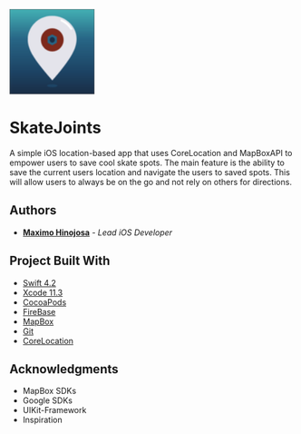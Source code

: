 <img src= "Screenshots/SkateJointSpot.png" width = 150 height = 150></img>

# SkateJoints

A simple iOS location-based app that uses CoreLocation and MapBoxAPI to empower users to save cool skate spots. The main feature is the ability to save the current users location and navigate the users to saved spots. This will allow users to always be on the go and not rely on others for directions. 

## Authors

* **<a href= "https://github.com/mhinojosa24">Maximo Hinojosa</a>** - *Lead iOS Developer*

## Project Built With

* [Swift 4.2](https://developer.apple.com/swift/)
* [Xcode 11.3](https://developer.apple.com/xcode/)
* [CocoaPods](https://guides.cocoapods.org/terminal/commands.html)
* [FireBase](https://console.firebase.google.com/u/1/)
* [MapBox](https://docs.mapbox.com/ios/maps/overview/)
* [Git](https://git-scm.com/)
* [CoreLocation](https://developer.apple.com/documentation/corelocation)


## Acknowledgments

* MapBox SDKs
* Google SDKs
* UIKit-Framework
* Inspiration
